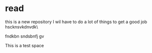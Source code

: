 # read


this is a new repository
I wil have to do a lot of things to get a good job
hscknsvkdnvdk\


fndkbn
sndsbnfj gv

This is a test space
